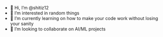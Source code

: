 - 👋 Hi, I’m @shitiz12
- 👀 I’m interested in random things
- 🌱 I’m currently learning on how to make your code work without losing your sanity
- 💞️ I’m looking to collaborate on AI/ML projects


<!---
shitiz12/shitiz12 is a ✨ special ✨ repository because its `README.md` (this file) appears on your GitHub profile.
You can click the Preview link to take a look at your changes.
--->
